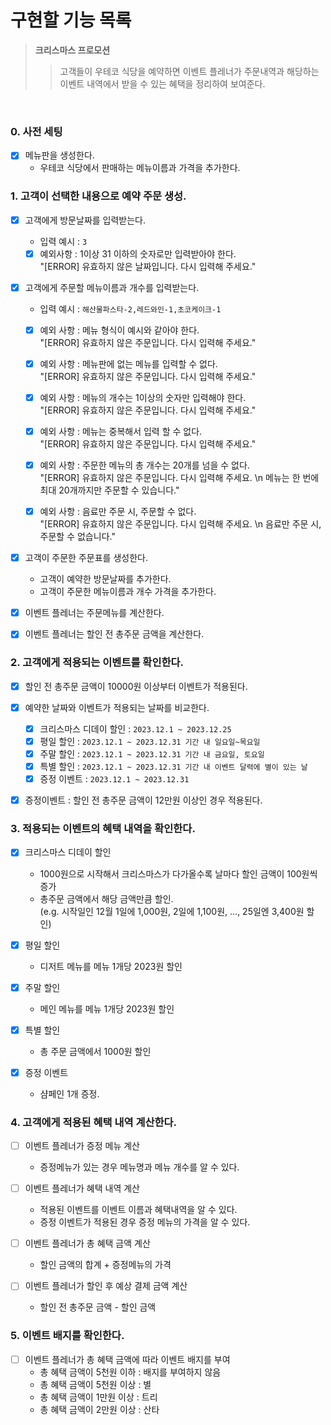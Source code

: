 # 구현할 기능 목록

> **크리스마스 프로모션**
> > 고객들이 우테코 식당을 예약하면 이벤트 플레너가 주문내역과 해당하는 이벤트 내역에서 받을 수 있는 혜택을 정리하여 보여준다.

</br>

### 0. 사전 세팅
- [x] 메뉴판을 생성한다.
  - 우테코 식당에서 판매하는 메뉴이름과 가격을 추가한다.

### 1. 고객이 선택한 내용으로 예약 주문 생성.
- [x] 고객에게 방문날짜를 입력받는다.
  - 입력 예시 : `3`
  - [x] 예외사항 : 1이상 31 이하의 숫자로만 입력받아야 한다. </br> 
  "[ERROR] 유효하지 않은 날짜입니다. 다시 입력해 주세요."

- [x] 고객에게 주문할 메뉴이름과 개수를 입력받는다.
  - 입력 예시 : `해산물파스타-2,레드와인-1,초코케이크-1`

  - [x] 예외 사항 : 메뉴 형식이 예시와 같아야 한다. </br> 
  "[ERROR] 유효하지 않은 주문입니다. 다시 입력해 주세요."

  - [x] 예외 사항 : 메뉴판에 없는 메뉴를 입력할 수 없다. </br> 
  "[ERROR] 유효하지 않은 주문입니다. 다시 입력해 주세요."

  - [x] 예외 사항 : 메뉴의 개수는 1이상의 숫자만 입력해야 한다. </br> 
  "[ERROR] 유효하지 않은 주문입니다. 다시 입력해 주세요."

  - [x] 예외 사항 : 메뉴는 중복해서 입력 할 수 없다.  </br> 
  "[ERROR] 유효하지 않은 주문입니다. 다시 입력해 주세요."

  - [x] 예외 사항 : 주문한 메뉴의 총 개수는 20개를 넘을 수 없다. </br> 
  "[ERROR] 유효하지 않은 주문입니다. 다시 입력해 주세요. \n 메뉴는 한 번에 최대 20개까지만 주문할 수 있습니다."

  - [x] 예외 사항 : 음료만 주문 시, 주문할 수 없다. </br> 
  "[ERROR] 유효하지 않은 주문입니다. 다시 입력해 주세요. \n 음료만 주문 시, 주문할 수 없습니다."

- [x] 고객이 주문한 주문표를 생성한다.
  - 고객이 예약한 방문날짜를 추가한다.
  - 고객이 주문한 메뉴이름과 개수 가격을 추가한다.

- [x] 이벤트 플레너는 주문메뉴를 계산한다.
- [x] 이벤트 플레너는 할인 전 총주문 금액을 계산한다.

### 2. 고객에게 적용되는 이벤트를 확인한다.
- [x] 할인 전 총주문 금액이 10000원 이상부터 이벤트가 적용된다.
- [x] 예약한 날짜와 이벤트가 적용되는 날짜를 비교한다.
  - [x] 크리스마스 디데이 할인 : `2023.12.1 ~ 2023.12.25`
  - [x] 평일 할인 : `2023.12.1 ~ 2023.12.31 기간 내 일요일~목요일`
  - [x] 주말 할인 : `2023.12.1 ~ 2023.12.31 기간 내 금요일, 토요일`
  - [x] 특별 할인 : `2023.12.1 ~ 2023.12.31 기간 내 이벤트 달력에 별이 있는 날`
  - [x] 증정 이벤트 : `2023.12.1 ~ 2023.12.31`
- [x] 증정이벤트 : 할인 전 총주문 금액이 12만원 이상인 경우 적용된다.



### 3. 적용되는 이벤트의 혜택 내역을 확인한다.
- [x] 크리스마스 디데이 할인
  - 1000원으로 시작해서 크리스마스가 다가올수록 날마다 할인 금액이 100원씩 증가
  - 총주문 금액에서 해당 금액만큼 할인. </br>
  (e.g. 시작일인 12월 1일에 1,000원, 2일에 1,100원, ..., 25일엔 3,400원 할인)

- [x] 평일 할인
  - 디저트 메뉴를 메뉴 1개당 2023원 할인

- [x] 주말 할인
  - 메인 메뉴를 메뉴 1개당 2023원 할인

- [x] 특별 할인
  - 총 주문 금액에서 1000원 할인

- [x] 증정 이벤트
  - 샴페인 1개 증정.

### 4. 고객에게 적용된 혜택 내역 계산한다.
- [ ] 이벤트 플레너가 증정 메뉴 계산
  - 증정메뉴가 있는 경우 메뉴명과 메뉴 개수를 알 수 있다.

- [ ] 이벤트 플레너가 혜택 내역 계산
  - 적용된 이벤트를 이벤트 이름과 혜택내역을 알 수 있다.
  - 증정 이벤트가 적용된 경우 증정 메뉴의 가격을 알 수 있다.

- [ ] 이벤트 플레너가 총 혜택 금액 계산
  - 할인 금액의 합계 + 증정메뉴의 가격

- [ ] 이벤트 플레너가 할인 후 예상 결제 금액 계산
  - 할인 전 총주문 금액 - 할인 금액

### 5. 이벤트 배지를 확인한다.
- [ ] 이벤트 플레너가 총 혜택 금액에 따라 이벤트 배지를 부여
  - 총 혜택 금액이 5천원 이하 : 배지를 부여하지 않음
  - 총 혜택 금액이 5천원 이상 : 별
  - 총 혜택 금액이 1만원 이상 : 트리
  - 총 혜택 금액이 2만원 이상 : 산타
